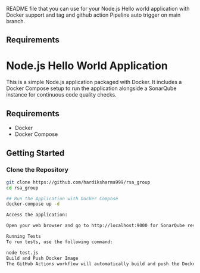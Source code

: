 
README file that you can use for your Node.js  Hello world application with Docker support and tag and github action Pipeline auto  trigger on main branch.

## Requirements

# Node.js Hello World Application

This is a simple Node.js application packaged with Docker. It includes a Docker Compose setup to run the application alongside a SonarQube instance for continuous code quality checks.

## Requirements

- Docker
- Docker Compose

## Getting Started

### Clone the Repository

```bash
git clone https://github.com/hardiksharma999/rsa_group
cd rsa_group

## Run the Application with Docker Compose
docker-compose up -d

Access the application:

Open your web browser and go to http://localhost:9000 for SonarQube result will generate and github action also setup fot this.

Running Tests
To run tests, use the following command:

node test.js
Build and Push Docker Image
The GitHub Actions workflow will automatically build and push the Docker image to Docker Hub on each push to the main branch.



